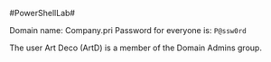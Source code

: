 #PowerShellLab#

Domain name: Company.pri
Password for everyone is: `P@ssw0rd`

The user Art Deco (ArtD) is a member of the Domain Admins group.


